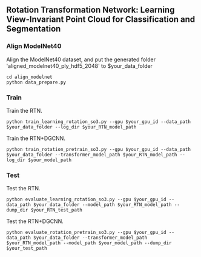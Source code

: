## Rotation Transformation Network: Learning View-Invariant Point Cloud for Classification and Segmentation

### Align ModelNet40

Align the ModelNet40 dataset, and put the generated folder 'aligned_modelnet40_ply_hdf5_2048' to $your_data_folder

```
cd align_modelnet
python data_prepare.py
```

### Train

Train the RTN. 

```
python train_learning_rotation_so3.py --gpu $your_gpu_id --data_path $your_data_folder --log_dir $your_RTN_model_path
```

Train the RTN+DGCNN. 

```
python train_rotation_pretrain_so3.py --gpu $your_gpu_id --data_path $your_data_folder --transformer_model_path $your_RTN_model_path --log_dir $your_model_path
```

### Test

Test the RTN. 

```
python evaluate_learning_rotation_so3.py --gpu $your_gpu_id --data_path $your_data_folder --model_path $your_RTN_model_path --dump_dir $your_RTN_test_path
```

Test the RTN+DGCNN. 

```
python evaluate_rotation_pretrain_so3.py --gpu $your_gpu_id --data_path $your_data_folder --transformer_model_path $your_RTN_model_path --model_path $your_model_path --dump_dir $your_test_path
```
